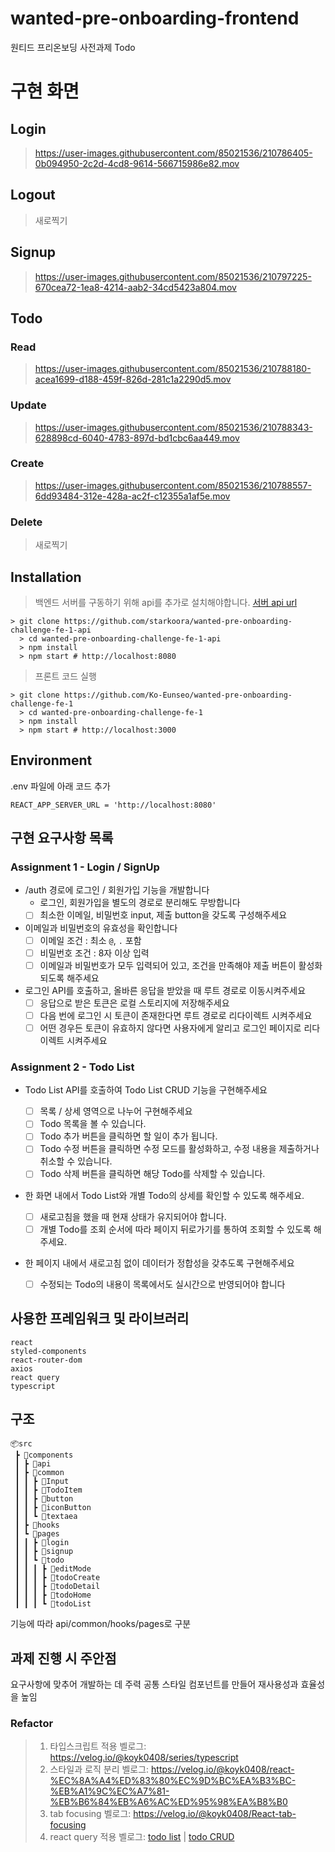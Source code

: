 # wanted-pre-onboarding-frontend
원티드 프리온보딩 사전과제 Todo

# 구현 화면
## Login
> https://user-images.githubusercontent.com/85021536/210786405-0b094950-2c2d-4cd8-9614-566715986e82.mov

## Logout
> 새로찍기

## Signup
> https://user-images.githubusercontent.com/85021536/210797225-670cea72-1ea8-4214-aab2-34cd5423a804.mov

## Todo
### Read
> https://user-images.githubusercontent.com/85021536/210788180-acea1699-d188-459f-826d-281c1a2290d5.mov

### Update
> https://user-images.githubusercontent.com/85021536/210788343-628898cd-6040-4783-897d-bd1cbc6aa449.mov

### Create
> https://user-images.githubusercontent.com/85021536/210788557-6dd93484-312e-428a-ac2f-c12355a1af5e.mov

### Delete
> 새로찍기

## Installation
> 백엔드 서버를 구동하기 위해 api를 추가로 설치해야합니다.
[서버 api url](https://github.com/starkoora/wanted-pre-onboarding-challenge-fe-1-api)
```
> git clone https://github.com/starkoora/wanted-pre-onboarding-challenge-fe-1-api
  > cd wanted-pre-onboarding-challenge-fe-1-api
  > npm install
  > npm start # http://localhost:8080
```
> 프론트 코드 실행
```
> git clone https://github.com/Ko-Eunseo/wanted-pre-onboarding-challenge-fe-1
  > cd wanted-pre-onboarding-challenge-fe-1
  > npm install
  > npm start # http://localhost:3000
```

## Environment
.env 파일에 아래 코드 추가
```
REACT_APP_SERVER_URL = 'http://localhost:8080'
```
## 구현 요구사항 목록
### Assignment 1 - Login / SignUp

- /auth 경로에 로그인 / 회원가입 기능을 개발합니다
  - 로그인, 회원가입을 별도의 경로로 분리해도 무방합니다
  - [ ] 최소한 이메일, 비밀번호 input, 제출 button을 갖도록 구성해주세요
- 이메일과 비밀번호의 유효성을 확인합니다
  - [ ] 이메일 조건 : 최소 `@`, `.` 포함
  - [ ] 비밀번호 조건 : 8자 이상 입력
  - [ ] 이메일과 비밀번호가 모두 입력되어 있고, 조건을 만족해야 제출 버튼이 활성화 되도록 해주세요
- 로그인 API를 호출하고, 올바른 응답을 받았을 때 루트 경로로 이동시켜주세요
  - [ ] 응답으로 받은 토큰은 로컬 스토리지에 저장해주세요
  - [ ] 다음 번에 로그인 시 토큰이 존재한다면 루트 경로로 리다이렉트 시켜주세요
  - [ ] 어떤 경우든 토큰이 유효하지 않다면 사용자에게 알리고 로그인 페이지로 리다이렉트 시켜주세요

### Assignment 2 - Todo List

- Todo List API를 호출하여 Todo List CRUD 기능을 구현해주세요
  - [ ] 목록 / 상세 영역으로 나누어 구현해주세요
  - [ ] Todo 목록을 볼 수 있습니다.
  - [ ] Todo 추가 버튼을 클릭하면 할 일이 추가 됩니다.
  - [ ] Todo 수정 버튼을 클릭하면 수정 모드를 활성화하고, 수정 내용을 제출하거나 취소할 수 있습니다.
  - [ ] Todo 삭제 버튼을 클릭하면 해당 Todo를 삭제할 수 있습니다.
- 한 화면 내에서 Todo List와 개별 Todo의 상세를 확인할 수 있도록 해주세요.
  - [ ] 새로고침을 했을 때 현재 상태가 유지되어야 합니다.
  - [ ] 개별 Todo를 조회 순서에 따라 페이지 뒤로가기를 통하여 조회할 수 있도록 해주세요.
- 한 페이지 내에서 새로고침 없이 데이터가 정합성을 갖추도록 구현해주세요

  - [ ] 수정되는 Todo의 내용이 목록에서도 실시간으로 반영되어야 합니다

## 사용한 프레임워크 및 라이브러리
```
react
styled-components
react-router-dom
axios
react query
typescript
```

## 구조
```
📦src
 ┣ 📂components
 ┃ ┣ 📂api
 ┃ ┣ 📂common
 ┃ ┃ ┣ 📂Input
 ┃ ┃ ┣ 📂TodoItem
 ┃ ┃ ┣ 📂button
 ┃ ┃ ┣ 📂iconButton
 ┃ ┃ ┗ 📂textaea
 ┃ ┣ 📂hooks
 ┃ ┗ 📂pages
 ┃ ┃ ┣ 📂login
 ┃ ┃ ┣ 📂signup
 ┃ ┃ ┗ 📂todo
 ┃ ┃ ┃ ┣ 📂editMode
 ┃ ┃ ┃ ┣ 📂todoCreate
 ┃ ┃ ┃ ┣ 📂todoDetail
 ┃ ┃ ┃ ┣ 📂todoHome
 ┃ ┃ ┃ ┗ 📂todoList
 ```
 기능에 따라 api/common/hooks/pages로 구분
 
## 과제 진행 시 주안점
요구사항에 맞추어 개발하는 데 주력
공통 스타일 컴포넌트를 만들어 재사용성과 효율성을 높임

### Refactor
> 1. 타입스크립트 적용
벨로그: https://velog.io/@koyk0408/series/typescript
> 2. 스타일과 로직 분리
벨로그: https://velog.io/@koyk0408/react-%EC%8A%A4%ED%83%80%EC%9D%BC%EA%B3%BC-%EB%A1%9C%EC%A7%81-%EB%B6%84%EB%A6%AC%ED%95%98%EA%B8%B0
> 3. tab focusing
벨로그: https://velog.io/@koyk0408/React-tab-focusing
> 4. react query 적용 벨로그: [todo list](https://velog.io/@koyk0408/React-useState-useEffect-%EB%8C%80%EC%8B%A0-useQuery-%EC%82%AC%EC%9A%A9%ED%95%98%EA%B8%B0) | [todo CRUD](https://velog.io/@koyk0408/React-useState-useEffect-%EB%8C%80%EC%8B%A0-useMutation-%EC%82%AC%EC%9A%A9%ED%95%98%EA%B8%B0-Create-Update-Delete-d26cs7ke)

